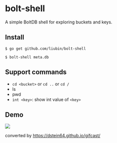 # bolt-shell

A simple BoltDB shell for exploring buckets and keys.

## Install

```
$ go get github.com/liubin/bolt-shell

$ bolt-shell meta.db
```

## Support commands

- `cd <bucket>` or `cd ..` or `cd /`
- ls
- pwd
- `int <key>`: show int value of `<key>`


## Demo

![](images/demo.gif)

converted by https://dstein64.github.io/gifcast/

